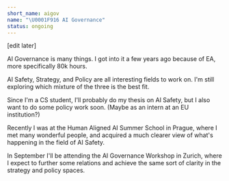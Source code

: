 ```yaml
---
short_name: aigov
name: "\U0001F916 AI Governance"
status: ongoing
---
```

\[edit later\]

AI Governance is many things. I got into it a few years ago because of EA, more specifically 80k hours.

AI Safety, Strategy, and Policy are all interesting fields to work on. I'm still exploring which mixture of the three is the best fit.

Since I'm a CS student, I'll probably do my thesis on AI Safety, but I also want to do some policy work soon. (Maybe as an intern at an EU institution?)

Recently I was at the Human Aligned AI Summer School in Prague, where I met many wonderful people, and acquired a much clearer view of what's happening in the field of AI Safety.

In September I'll be attending the AI Governance Workshop in Zurich, where I expect to further some relations and achieve the same sort of clarity in the strategy and policy spaces.